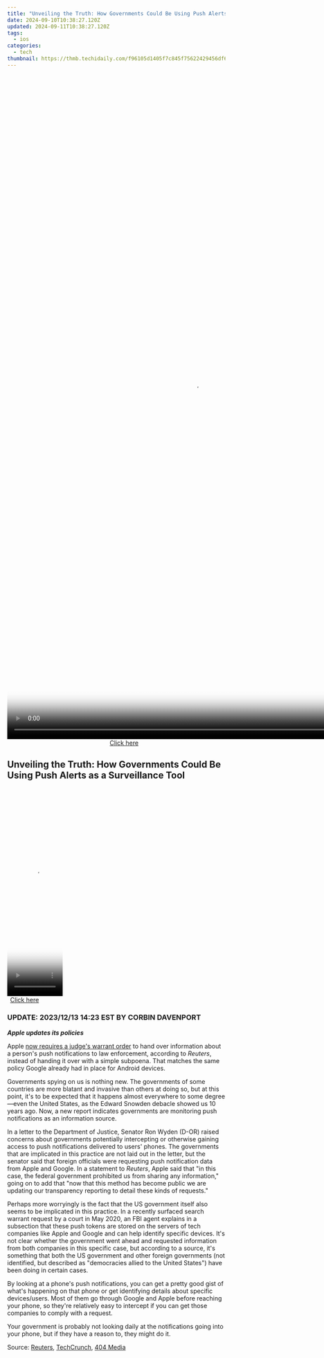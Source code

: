 ```yaml
---
title: "Unveiling the Truth: How Governments Could Be Using Push Alerts as a Surveillance Tool"
date: 2024-09-10T10:38:27.120Z
updated: 2024-09-11T10:38:27.120Z
tags:
  - ios
categories:
  - tech
thumbnail: https://thmb.techidaily.com/f96105d1405f7c845f75622429456df69e9791ebea6985dfc0c6d939ebdaa395.jpg
---
```






<!-- affiliate ads begin -->
<span id="1834903">
					<video width="864" height="1536" style="cursor:pointer"
           poster="//a.impactradius-go.com/display-clicktoplayimage/1834903.png"
           onclick="if(!this.playClicked){this.play();this.setAttribute('controls',true);this.playClicked=true;}">
	   <source src="//a.impactradius-go.com/display-ad/16836-1834903">
	   <img src="//a.impactradius-go.com/display-clicktoplayimage/1834903.png" style="border: none; height: 100%; width: 100%; object-fit: contain">
	</video>
	<div style="width:540px;text-align:center"><a href="javascript:window.open(decodeURIComponent('https%3A%2F%2F25home.pxf.io%2Fc%2F5597632%2F1834903%2F16836'), '_blank');void(0);">Click here</a></div>
</span>
<img height="0" width="0" src="https://imp.pxf.io/i/5597632/1834903/16836" style="position:absolute;visibility:hidden;" border="0" />
<!-- affiliate ads end -->




## Unveiling the Truth: How Governments Could Be Using Push Alerts as a Surveillance Tool





<!-- affiliate ads begin -->
<span id="1977023">
					<video width="128" height="480" style="cursor:pointer"
           poster="//a.impactradius-go.com/display-clicktoplayimage/1977023.png"
           onclick="if(!this.playClicked){this.play();this.setAttribute('controls',true);this.playClicked=true;}">
	   <source src="//a.impactradius-go.com/display-ad/22993-1977023">
	   <img src="//a.impactradius-go.com/display-clicktoplayimage/1977023.png" style="border: none; height: 100%; width: 100%; object-fit: contain">
	</video>
	<div style="width:80px;text-align:center"><a href="javascript:window.open(decodeURIComponent('https%3A%2F%2Fhomestyler.sjv.io%2Fc%2F5597632%2F1977023%2F22993'), '_blank');void(0);">Click here</a></div>
</span>
<img height="0" width="0" src="https://imp.pxf.io/i/5597632/1977023/22993" style="position:absolute;visibility:hidden;" border="0" />
<!-- affiliate ads end -->




###  UPDATE: 2023/12/13 14:23 EST BY CORBIN DAVENPORT

**_Apple updates its policies_** 

 Apple [now requires a judge's warrant order](https://www.reuters.com/technology/apple-now-requires-judges-consent-hand-over-push-notification-data-2023-12-12/) to hand over information about a person's push notifications to law enforcement, according to _Reuters_, instead of handing it over with a simple subpoena. That matches the same policy Google already had in place for Android devices.

 Governments spying on us is nothing new. The governments of some countries are more blatant and invasive than others at doing so, but at this point, it's to be expected that it happens almost everywhere to some degree—even the United States, as the Edward Snowden debacle showed us 10 years ago. Now, a new report indicates governments are monitoring push notifications as an information source.

 In a letter to the Department of Justice, Senator Ron Wyden (D-OR) raised concerns about governments potentially intercepting or otherwise gaining access to push notifications delivered to users' phones. The governments that are implicated in this practice are not laid out in the letter, but the senator said that foreign officials were requesting push notification data from Apple and Google. In a statement to _Reuters_, Apple said that "in this case, the federal government prohibited us from sharing any information," going on to add that "now that this method has become public we are updating our transparency reporting to detail these kinds of requests."

 Perhaps more worryingly is the fact that the US government itself also seems to be implicated in this practice. In a recently surfaced search warrant request by a court in May 2020, an FBI agent explains in a subsection that these push tokens are stored on the servers of tech companies like Apple and Google and can help identify specific devices. It's not clear whether the government went ahead and requested information from both companies in this specific case, but according to a source, it's something that both the US government and other foreign governments (not identified, but described as "democracies allied to the United States") have been doing in certain cases.

 By looking at a phone's push notifications, you can get a pretty good gist of what's happening on that phone or get identifying details about specific devices/users. Most of them go through Google and Apple before reaching your phone, so they're relatively easy to intercept if you can get those companies to comply with a request.

 Your government is probably not looking daily at the notifications going into your phone, but if they have a reason to, they might do it.

 Source: [Reuters](https://techcrunch.com/2023/12/06/us-senator-warns-governments-spying-apple-google-smartphone-users-via-push-notifications/), [TechCrunch](https://techcrunch.com/2023/12/06/us-senator-warns-governments-spying-apple-google-smartphone-users-via-push-notifications/), [404 Media](https://www.404media.co/us-government-warrant-monitoring-push-notifications-apple-google-yahoo/)

<ins class="adsbygoogle"
     style="display:block"
     data-ad-format="autorelaxed"
     data-ad-client="ca-pub-7571918770474297"
     data-ad-slot="1223367746"></ins>



<ins class="adsbygoogle"
     style="display:block"
     data-ad-client="ca-pub-7571918770474297"
     data-ad-slot="8358498916"
     data-ad-format="auto"
     data-full-width-responsive="true"></ins>











